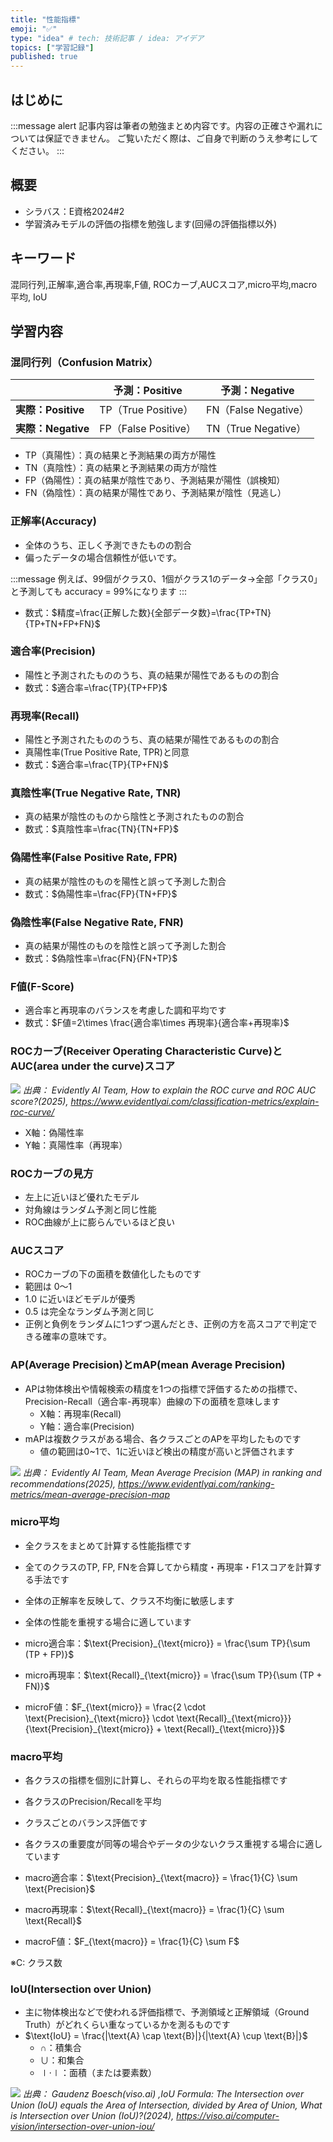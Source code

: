 ```yaml
---
title: "性能指標"
emoji: "✅"
type: "idea" # tech: 技術記事 / idea: アイデア
topics: ["学習記録"]
published: true
---
```


## はじめに
:::message alert
記事内容は筆者の勉強まとめ内容です。内容の正確さや漏れについては保証できません。
ご覧いただく際は、ご自身で判断のうえ参考にしてください。
:::


## 概要
- シラバス：E資格2024#2
- 学習済みモデルの評価の指標を勉強します(回帰の評価指標以外)


## キーワード
混同行列,正解率,適合率,再現率,F値,
ROCカーブ,AUCスコア,micro平均,macro平均,
IoU


## 学習内容
### 混同行列（Confusion Matrix）
|                 | **予測：Positive**    | **予測：Negative**    |
| --------------- | ------------------ | ------------------ |
| **実際：Positive** | TP（True Positive）  | FN（False Negative） |
| **実際：Negative** | FP（False Positive） | TN（True Negative）  |


- TP（真陽性）：真の結果と予測結果の両方が陽性
- TN（真陰性）：真の結果と予測結果の両方が陰性
- FP（偽陽性）：真の結果が陰性であり、予測結果が陽性（誤検知）
- FN（偽陰性）：真の結果が陽性であり、予測結果が陰性（見逃し）


### 正解率(Accuracy)
- 全体のうち、正しく予測できたものの割合
- 偏ったデータの場合信頼性が低いです。

:::message
例えば、99個がクラス0、1個がクラス1のデータ→全部「クラス0」と予測しても accuracy = 99%になります
:::

- 数式：$精度=\frac{正解した数}{全部データ数}=\frac{TP+TN}{TP+TN+FP+FN}$


### 適合率(Precision)
- 陽性と予測されたもののうち、真の結果が陽性であるものの割合
- 数式：$適合率=\frac{TP}{TP+FP}$

### 再現率(Recall)
- 陽性と予測されたもののうち、真の結果が陽性であるものの割合
- 真陽性率(True Positive Rate, TPR)と同意
- 数式：$適合率=\frac{TP}{TP+FN}$


### 真陰性率(True Negative Rate, TNR)
- 真の結果が陰性のものから陰性と予測されたものの割合
- 数式：$真陰性率=\frac{TN}{TN+FP}$

### 偽陽性率(False Positive Rate, FPR)
- 真の結果が陰性のものを陽性と誤って予測した割合
- 数式：$偽陽性率=\frac{FP}{TN+FP}$

### 偽陰性率(False Negative Rate, FNR)
- 真の結果が陽性のものを陰性と誤って予測した割合
- 数式：$偽陰性率=\frac{FN}{FN+TP}$

### F値(F-Score)
- 適合率と再現率のバランスを考慮した調和平均です
- 数式：$F値=2\times \frac{適合率\times 再現率}{適合率+再現率}$


### ROCカーブ(Receiver Operating Characteristic Curve)とAUC(area under the curve)スコア

![](/images/e-memo-00012_01.png)
*出典：
Evidently AI Team, How to explain the ROC curve and ROC AUC score?(2025), https://www.evidentlyai.com/classification-metrics/explain-roc-curve/*

- X軸：偽陽性率
- Y軸：真陽性率（再現率）

### ROCカーブの見方
- 左上に近いほど優れたモデル
- 対角線はランダム予測と同じ性能
- ROC曲線が上に膨らんでいるほど良い

### AUCスコア
- ROCカーブの下の面積を数値化したものです
- 範囲は 0〜1
- 1.0 に近いほどモデルが優秀
- 0.5 は完全なランダム予測と同じ
- 正例と負例をランダムに1つずつ選んだとき、正例の方を高スコアで判定できる確率の意味です。



### AP(Average Precision)とmAP(mean Average Precision)
- APは物体検出や情報検索の精度を1つの指標で評価するための指標で、Precision-Recall（適合率-再現率）曲線の下の面積を意味します
    - X軸：再現率(Recall)
    - Y軸：適合率(Precision)
- mAPは複数クラスがある場合、各クラスごとのAPを平均したものです
    - 値の範囲は0~1で、1に近いほど検出の精度が高いと評価されます

![](/images/e-memo-00012_02.png)
*出典：
Evidently AI Team, Mean Average Precision (MAP) in ranking and recommendations(2025), https://www.evidentlyai.com/ranking-metrics/mean-average-precision-map*

### micro平均
- 全クラスをまとめて計算する性能指標です
- 全てのクラスのTP, FP, FNを合算してから精度・再現率・F1スコアを計算する手法です
- 全体の正解率を反映して、クラス不均衡に敏感します
- 全体の性能を重視する場合に適しています

- micro適合率：$\text{Precision}_{\text{micro}} = \frac{\sum TP}{\sum (TP + FP)}$

- micro再現率：$\text{Recall}_{\text{micro}} = \frac{\sum TP}{\sum (TP + FN)}$

- microF値：$F_{\text{micro}} = \frac{2 \cdot \text{Precision}_{\text{micro}} \cdot \text{Recall}_{\text{micro}}}{\text{Precision}_{\text{micro}} + \text{Recall}_{\text{micro}}}$


### macro平均
- 各クラスの指標を個別に計算し、それらの平均を取る性能指標です
- 各クラスのPrecision/Recallを平均
- クラスごとのバランス評価です
- 各クラスの重要度が同等の場合やデータの少ないクラス重視する場合に適しています

- macro適合率：$\text{Precision}_{\text{macro}} = \frac{1}{C} \sum \text{Precision}$

- macro再現率：$\text{Recall}_{\text{macro}} = \frac{1}{C} \sum \text{Recall}$

- macroF値：$F_{\text{macro}} = \frac{1}{C} \sum F$

※C: クラス数

### IoU(Intersection over Union)
- 主に物体検出などで使われる評価指標で、予測領域と正解領域（Ground Truth）がどれくらい重なっているかを測るものです
- $\text{IoU} = \frac{|\text{A} \cap \text{B}|}{|\text{A} \cup \text{B}|}$
    - ∩：積集合
    - ∪：和集合
    - ∣⋅∣：面積（または要素数）


![](/images/e-memo-00012_03.jpg)
*出典：
Gaudenz Boesch(viso.ai) ,IoU Formula: The Intersection over Union (IoU) equals the Area of Intersection, divided by Area of Union, What is Intersection over Union (IoU)?(2024), https://viso.ai/computer-vision/intersection-over-union-iou/*
